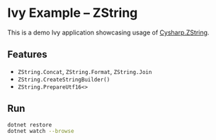 # Ivy Example – ZString

This is a demo Ivy application showcasing usage of [Cysharp.ZString](https://github.com/Cysharp/ZString).

## Features
- `ZString.Concat`, `ZString.Format`, `ZString.Join`
- `ZString.CreateStringBuilder()`
- `ZString.PrepareUtf16<>`

## Run
```bash
dotnet restore
dotnet watch --browse
